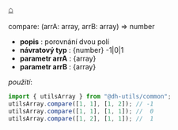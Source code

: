 <a  name="api_byTypeArray_compare"></a>

### [⌂](#splitFceType) 
compare: (arrA: array, arrB: array) => number
- **popis** : porovnání dvou polí
- **návratový typ** : {number} -1|0|1
- **parametr arrA** : {array}
- **parametr arrB** : {array}

_použití_:
```javascript
import { utilsArray } from "@dh-utils/common";
utilsArray.compare([1, 1], [1, 2]); // -1
utilsArray.compare([1, 1], [1, 1]); //  0
utilsArray.compare([1, 2], [1, 1]); //  1
```
